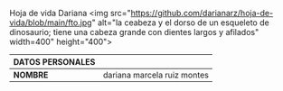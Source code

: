 Hoja de vida Dariana
<img src="https://github.com/darianarz/hoja-de-vida/blob/main/fto.jpg"
alt="la ceabeza y el dorso de un esqueleto de dinosaurio;
tiene una cabeza grande con dientes largos y afilados"
width=400"
height="400">

|**DATOS PERSONALES** |                              |
|---------------------|------------------------------|
|**NOMBRE**           |  dariana marcela ruiz montes |